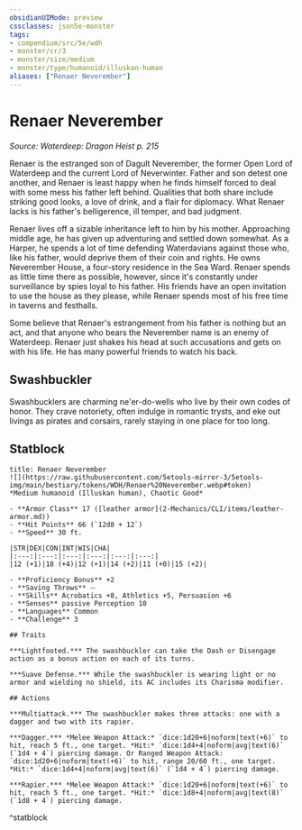 ```yaml
---
obsidianUIMode: preview
cssclasses: json5e-monster
tags:
- compendium/src/5e/wdh
- monster/cr/3
- monster/size/medium
- monster/type/humanoid/illuskan-human
aliases: ["Renaer Neverember"]
---
```

# Renaer Neverember
*Source: Waterdeep: Dragon Heist p. 215*  

Renaer is the estranged son of Dagult Neverember, the former Open Lord of Waterdeep and the current Lord of Neverwinter. Father and son detest one another, and Renaer is least happy when he finds himself forced to deal with some mess his father left behind. Qualities that both share include striking good looks, a love of drink, and a flair for diplomacy. What Renaer lacks is his father's belligerence, ill temper, and bad judgment.

Renaer lives off a sizable inheritance left to him by his mother. Approaching middle age, he has given up adventuring and settled down somewhat. As a Harper, he spends a lot of time defending Waterdavians against those who, like his father, would deprive them of their coin and rights. He owns Neverember House, a four-story residence in the Sea Ward. Renaer spends as little time there as possible, however, since it's constantly under surveillance by spies loyal to his father. His friends have an open invitation to use the house as they please, while Renaer spends most of his free time in taverns and festhalls.

Some believe that Renaer's estrangement from his father is nothing but an act, and that anyone who bears the Neverember name is an enemy of Waterdeep. Renaer just shakes his head at such accusations and gets on with his life. He has many powerful friends to watch his back.

## Swashbuckler

Swashbucklers are charming ne'er-do-wells who live by their own codes of honor. They crave notoriety, often indulge in romantic trysts, and eke out livings as pirates and corsairs, rarely staying in one place for too long.

## Statblock

```ad-statblock
title: Renaer Neverember
![](https://raw.githubusercontent.com/5etools-mirror-3/5etools-img/main/bestiary/tokens/WDH/Renaer%20Neverember.webp#token)
*Medium humanoid (Illuskan human), Chaotic Good*

- **Armor Class** 17 ([leather armor](2-Mechanics/CLI/items/leather-armor.md))
- **Hit Points** 66 (`12d8 + 12`)
- **Speed** 30 ft.

|STR|DEX|CON|INT|WIS|CHA|
|:---:|:---:|:---:|:---:|:---:|:---:|
|12 (+1)|18 (+4)|12 (+1)|14 (+2)|11 (+0)|15 (+2)|

- **Proficiency Bonus** +2
- **Saving Throws** ⏤
- **Skills** Acrobatics +8, Athletics +5, Persuasion +6
- **Senses** passive Perception 10
- **Languages** Common
- **Challenge** 3

## Traits

***Lightfooted.*** The swashbuckler can take the Dash or Disengage action as a bonus action on each of its turns.

***Suave Defense.*** While the swashbuckler is wearing light or no armor and wielding no shield, its AC includes its Charisma modifier.

## Actions

***Multiattack.*** The swashbuckler makes three attacks: one with a dagger and two with its rapier.

***Dagger.*** *Melee Weapon Attack:* `dice:1d20+6|noform|text(+6)` to hit, reach 5 ft., one target. *Hit:* `dice:1d4+4|noform|avg|text(6)` (`1d4 + 4`) piercing damage. Or Ranged Weapon Attack: `dice:1d20+6|noform|text(+6)` to hit, range 20/60 ft., one target. *Hit:* `dice:1d4+4|noform|avg|text(6)` (`1d4 + 4`) piercing damage.

***Rapier.*** *Melee Weapon Attack:* `dice:1d20+6|noform|text(+6)` to hit, reach 5 ft., one target. *Hit:* `dice:1d8+4|noform|avg|text(8)` (`1d8 + 4`) piercing damage.
```
^statblock